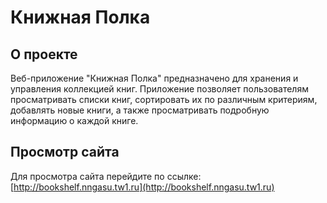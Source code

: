 # Книжная Полка

## О проекте
Веб-приложение "Книжная Полка" предназначено для хранения и управления коллекцией книг. Приложение позволяет пользователям просматривать списки книг, сортировать их по различным критериям, добавлять новые книги, а также просматривать подробную информацию о каждой книге.

## Просмотр сайта
Для просмотра сайта перейдите по ссылке: [http://bookshelf.nngasu.tw1.ru](http://bookshelf.nngasu.tw1.ru)
